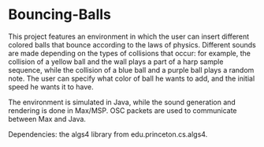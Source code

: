 # Bouncing-Balls

This project features an environment in which the user can insert different colored balls that bounce according to the laws of physics. Different sounds are made depending on the types of collisions that occur: for example, the collision of a yellow ball and the wall plays a part of a harp sample sequence, while the collision of a blue ball and a purple ball plays a random note. The user can specify what color of ball he wants to add, and the initial speed he wants it to have.

The environment is simulated in Java, while the sound generation and rendering is done in Max/MSP. OSC packets are used to communicate between Max and Java.

Dependencies: the algs4 library from edu.princeton.cs.algs4.
